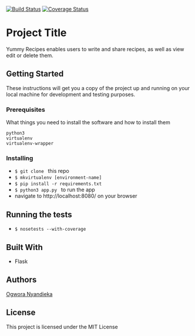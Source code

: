 [![Build Status](https://travis-ci.org/nyandiekaFelix/yummy-recipes.svg?branch=master)](https://travis-ci.org/nyandiekaFelix/yummy-recipes)
[![Coverage Status](https://coveralls.io/repos/github/nyandiekaFelix/yummy-recipes/badge.svg?branch=master)](https://coveralls.io/github/nyandiekaFelix/yummy-recipes)

# Project Title

Yummy Recipes enables users to write and share recipes, as well as view edit or delete them.

## Getting Started

These instructions will get you a copy of the project up and running on your local machine for development and testing purposes. 

### Prerequisites

What things you need to install the software and how to install them

```
python3
virtualenv
virtualenv-wrapper
```

### Installing

- ```$ git clone ``` this repo
- ```$ mkvirtualenv [environment-name] ```
- ```$ pip install -r requirements.txt ```
- ```$ python3 app.py ``` to run the app
- navigate to http://localhost:8080/ on your browser

## Running the tests

- ```$ nosetests --with-coverage ``` 


## Built With

- Flask

## Authors

[Ogwora Nyandieka](https://github.com/nyandiekafelix)

## License

This project is licensed under the MIT License 